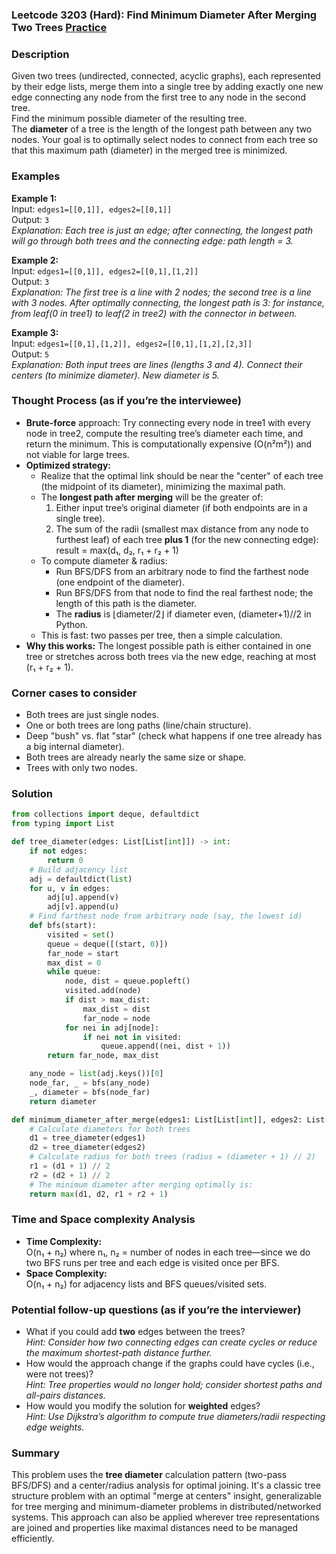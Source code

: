 ### Leetcode 3203 (Hard): Find Minimum Diameter After Merging Two Trees [Practice](https://leetcode.com/problems/find-minimum-diameter-after-merging-two-trees)

### Description  
Given two trees (undirected, connected, acyclic graphs), each represented by their edge lists, merge them into a single tree by adding exactly one new edge connecting any node from the first tree to any node in the second tree.  
Find the minimum possible diameter of the resulting tree.  
The **diameter** of a tree is the length of the longest path between any two nodes. Your goal is to optimally select nodes to connect from each tree so that this maximum path (diameter) in the merged tree is minimized.

### Examples  

**Example 1:**  
Input: `edges1=[[0,1]], edges2=[[0,1]]`  
Output: `3`  
*Explanation: Each tree is just an edge; after connecting, the longest path will go through both trees and the connecting edge: path length = 3.*

**Example 2:**  
Input: `edges1=[[0,1]], edges2=[[0,1],[1,2]]`  
Output: `3`  
*Explanation: The first tree is a line with 2 nodes; the second tree is a line with 3 nodes. After optimally connecting, the longest path is 3: for instance, from leaf(0 in tree1) to leaf(2 in tree2) with the connector in between.*

**Example 3:**  
Input: `edges1=[[0,1],[1,2]], edges2=[[0,1],[1,2],[2,3]]`  
Output: `5`  
*Explanation: Both input trees are lines (lengths 3 and 4). Connect their centers (to minimize diameter). New diameter is 5.*

### Thought Process (as if you’re the interviewee)  
- **Brute-force** approach: Try connecting every node in tree1 with every node in tree2, compute the resulting tree’s diameter each time, and return the minimum. This is computationally expensive (O(n²m²)) and not viable for large trees.
- **Optimized strategy:**  
  - Realize that the optimal link should be near the "center" of each tree (the midpoint of its diameter), minimizing the maximal path.
  - The **longest path after merging** will be the greater of:
    1. Either input tree’s original diameter (if both endpoints are in a single tree).
    2. The sum of the radii (smallest max distance from any node to furthest leaf) of each tree **plus 1** (for the new connecting edge):  
       result = max(d₁, d₂, r₁ + r₂ + 1)
  - To compute diameter & radius:  
    - Run BFS/DFS from an arbitrary node to find the farthest node (one endpoint of the diameter).
    - Run BFS/DFS from that node to find the real farthest node; the length of this path is the diameter.
    - The **radius** is ⌊diameter/2⌋ if diameter even, (diameter+1)//2 in Python.
  - This is fast: two passes per tree, then a simple calculation.
- **Why this works:** The longest possible path is either contained in one tree or stretches across both trees via the new edge, reaching at most (r₁ + r₂ + 1).

### Corner cases to consider  
- Both trees are just single nodes.
- One or both trees are long paths (line/chain structure).
- Deep "bush" vs. flat "star" (check what happens if one tree already has a big internal diameter).
- Both trees are already nearly the same size or shape.
- Trees with only two nodes.

### Solution

```python
from collections import deque, defaultdict
from typing import List

def tree_diameter(edges: List[List[int]]) -> int:
    if not edges:
        return 0
    # Build adjacency list
    adj = defaultdict(list)
    for u, v in edges:
        adj[u].append(v)
        adj[v].append(u)
    # Find farthest node from arbitrary node (say, the lowest id)
    def bfs(start):
        visited = set()
        queue = deque([(start, 0)])
        far_node = start
        max_dist = 0
        while queue:
            node, dist = queue.popleft()
            visited.add(node)
            if dist > max_dist:
                max_dist = dist
                far_node = node
            for nei in adj[node]:
                if nei not in visited:
                    queue.append((nei, dist + 1))
        return far_node, max_dist

    any_node = list(adj.keys())[0]
    node_far, _ = bfs(any_node)
    _, diameter = bfs(node_far)
    return diameter

def minimum_diameter_after_merge(edges1: List[List[int]], edges2: List[List[int]]) -> int:
    # Calculate diameters for both trees
    d1 = tree_diameter(edges1)
    d2 = tree_diameter(edges2)
    # Calculate radius for both trees (radius = (diameter + 1) // 2)
    r1 = (d1 + 1) // 2
    r2 = (d2 + 1) // 2
    # The minimum diameter after merging optimally is:
    return max(d1, d2, r1 + r2 + 1)
```

### Time and Space complexity Analysis  

- **Time Complexity:**  
  O(n₁ + n₂) where n₁, n₂ = number of nodes in each tree—since we do two BFS runs per tree and each edge is visited once per BFS.
- **Space Complexity:**  
  O(n₁ + n₂) for adjacency lists and BFS queues/visited sets.

### Potential follow-up questions (as if you’re the interviewer)  

- What if you could add **two** edges between the trees?  
  *Hint: Consider how two connecting edges can create cycles or reduce the maximum shortest-path distance further.*
- How would the approach change if the graphs could have cycles (i.e., were not trees)?  
  *Hint: Tree properties would no longer hold; consider shortest paths and all-pairs distances.*
- How would you modify the solution for **weighted** edges?  
  *Hint: Use Dijkstra’s algorithm to compute true diameters/radii respecting edge weights.*

### Summary
This problem uses the **tree diameter** calculation pattern (two-pass BFS/DFS) and a center/radius analysis for optimal joining. It's a classic tree structure problem with an optimal "merge at centers" insight, generalizable for tree merging and minimum-diameter problems in distributed/networked systems. This approach can also be applied wherever tree representations are joined and properties like maximal distances need to be managed efficiently.